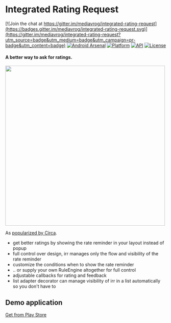 # Integrated Rating Request

[![Join the chat at https://gitter.im/mediavrog/integrated-rating-request](https://badges.gitter.im/mediavrog/integrated-rating-request.svg)](https://gitter.im/mediavrog/integrated-rating-request?utm_source=badge&utm_medium=badge&utm_campaign=pr-badge&utm_content=badge)
[![Android Arsenal](https://img.shields.io/badge/Android%20Arsenal-integrated-rating-request-brightgreen.svg?style=flat)](https://android-arsenal.com/details/1/????)
[![Platform](https://img.shields.io/badge/platform-android-green.svg)](http://developer.android.com/index.html)
[![API](https://img.shields.io/badge/API-11%2B-brightgreen.svg?style=flat)](https://android-arsenal.com/api?level=11)
[![License](https://img.shields.io/badge/License-MIT-blue.svg?style=flat)](http://opensource.org/licenses/MIT)

#### A better way to ask for ratings.

<img src="https://github.com/mediavrog/integrated-rating-request/blob/master/art/flow.png?raw=true" width="500">

As [popularized by Circa](https://medium.com/circa/the-right-way-to-ask-users-to-review-your-app-9a32fd604fca).

* get better ratings by showing the rate reminder in your layout instead of popup
* full control over design, irr manages only the flow and visibility of the rate reminder
* customize the conditions when to show the rate reminder
* .. or supply your own RuleEngine altogether for full control
* adjustable callbacks for rating and feedback
* list adapter decorator can manage visibility of irr in a list automatically so you don't have to

## Demo application

[Get from Play Store](https://play.google.com/store/apps/details?id=net.mediavrog.samples.irr)